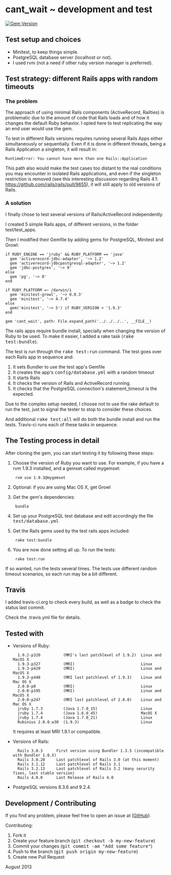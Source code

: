 # cant_wait ~ development and test
[![Gem Version](https://badge.fury.io/rb/cant_wait.png)](https://badge.fury.io/rb/cant_wait)


## Test setup and choices

- Minitest, to keep things simple.
- PostgreSQL database server (localhost or not).
- I used rvm (not a need if other ruby version manager is preferred). 


## Test strategy: different Rails apps with random timeouts

### The problem

The approach of using minimal Rails components (ActiveRecord, Railties) is problematic due to the amount of code that Rails loads and of how it changes the default Ruby behavior.  I opted here to test replicating the way an end user would use the gem.

To test in different Rails versions requires running several Rails Apps either simultaneously or sequentially.  Even if it is done in different threads, being a Rails Application a singleton, it will result in:

    RuntimeError: You cannot have more than one Rails::Application

This path also would make the test cases too distant to the real conditions you may encounter in isolated Rails applications, and even if the singleton restriction is removed (see this interesting discussion regarding Rails 4.1: <https://github.com/rails/rails/pull/9655>), it will still apply to old versions of Rails.

### A solution

I finally chose to test several versions of Rails/ActiveRecord independently.

I created 5 simple Rails apps, of different versions, in the folder test/test_apps.

Then I modified their Gemfile by adding gems for PostgreSQL, Minitest and Growl:

    if RUBY_ENGINE == 'jruby' && RUBY_PLATFORM == 'java'
      gem 'activerecord-jdbc-adapter', '~> 1.2'
      gem 'activerecord-jdbcpostgresql-adapter', '~> 1.2'
      gem 'jdbc-postgres', '~> 9'
    else
      gem 'pg', '~> 0'
    end

    if RUBY_PLATFORM =~ /darwin/i
      gem 'minitest-growl', '~> 0.0.3'
      gem 'minitest', '~> 4.7.4'
    else
      gem('minitest', '~> 5') if RUBY_VERSION < '1.9.3'
    end

    gem 'cant_wait', path: File.expand_path('../../../..', __FILE__)

The rails apps require bundle install, specially when changing the version of Ruby to be used. To make it easier, I added a rake task (<tt>rake test:bundle</tt>).

The test is run through the <tt>rake test:run</tt> command.  The test goes over each Rails app in sequence and:

1. It sets Bundler to use the test app's Gemfile
2. It creates the app's <tt>config/database.yml</tt> with a random timeout
3. It starts Rails
4. It checks the version of Rails and ActiveRecord running.
5. It checks that the PostgreSQL connection's statement_timeout is the expected.

Due to the complex setup needed, I choose not to use the rake default to run the test, just to signal the tester to stop to consider these choices.

And additional <tt>rake test:all</tt> will do both the bundle install and run the tests. Travis-ci runs each of these tasks in sequence.


## The Testing process in detail

After cloning the gem, you can start testing it by following these steps:

1. Choose the version of Ruby you want to use.
    For example, if you have a rvm 1.9.3 installed, and a gemset called mygemset:

        rvm use 1.9.3@mygemset

2. Optional: if you are using Mac OS X, get Growl

3. Get the gem's dependencies:

        bundle

4. Set up your PostgreSQL test database and edit accordingly the file <tt>test/database.yml</tt>

5. Get the Rails gems used by the test rails apps included:

        rake test:bundle

6. You are now done setting all up.  To run the tests:

        rake test:run

If so wanted, run the tests several times.  The tests use different random timeout scenarios, so each run may be a bit different.


## Travis

I added travis-ci.org to check every build, as well as a badge to check the status last commit.

Check the .travis.yml file for details.


## Tested with

* Versions of Ruby:

        1.9.2-p320          (MRI's last patchlevel of 1.9.2)  Linux and MacOS X
        1.9.3-p327          (MRI)                             Linux
        1.9.3-p429          (MRI)                             Linux and MacOS X
        1.9.3-p448          (MRI last patchlevel of 1.9.3)    Linux and Mac OS X
        2.0.0-p0            (MRI)                             Linux
        2.0.0-p195          (MRI)                             Linux and MacOS X
        2.0.0-p247          (MRI last patchlevel of 2.0.0)    Linux and Mac OS X
        jruby 1.7.3         (Java 1.7.0_15)                   Linux
        jruby 1.7.4         (Java 1.6.0_45)                   MacOS X
        jruby 1.7.4         (Java 1.7.0_21)                   Linux
        Rubinius 2.0.0.w30  (1.9.3)                           Linux

  It requires at least MRI 1.9.1 or compatible.

* Versions of Rails:

        Rails 3.0.3      First version using Bundler 1.3.5 (incompatible with Bundler 1.0.X)
        Rails 3.0.20     Last patchlevel of Rails 3.0 (at this moment)
        Rails 3.1.12     Last patchlevel of Rails 3.1
        Rails 3.2.13     Last patchlevel of Rails 3.2 (many security fixes, last stable version)
        Rails 4.0.0      Last Release of Rails 4.0

* PostgreSQL versions 8.3.6 and 9.2.4.


## Development / Contributing

If you find any problem, please feel free to open an issue at ([GitHub](https://github.com/CarlosCD/cant_wait)).

Contributing:

1. Fork it
2. Create your feature branch (<tt>git checkout -b my-new-feature</tt>)
3. Commit your changes (<tt>git commit -am "Add some feature"</tt>)
4. Push to the branch (<tt>git push origin my-new-feature</tt>)
5. Create new Pull Request


August 2013
